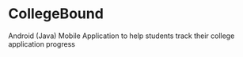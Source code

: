 # CollegeBound
Android (Java) Mobile Application to help students track their college application progress

